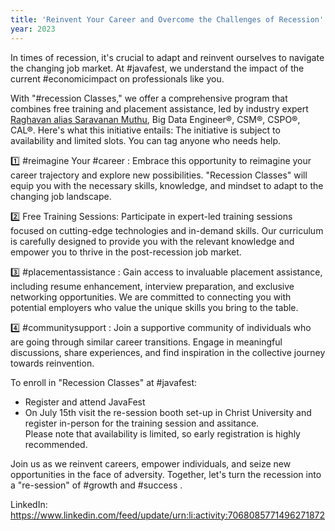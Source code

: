 ```yaml
---
title: 'Reinvent Your Career and Overcome the Challenges of Recession'
year: 2023
---
```


In times of recession, it's crucial to adapt and reinvent ourselves to navigate the changing job market. At #javafest, we understand the impact of the current #economicimpact on professionals like you.

With "#recession Classes," we offer a comprehensive program that combines free training and placement assistance, led by industry expert [Raghavan alias Saravanan Muthu](https://www.linkedin.com/in/itsraghz/), Big Data Engineer®, CSM®, CSPO®, CAL®. Here's what this initiative entails: The initiative is subject to availability and limited slots. You can tag anyone who needs help.

1️⃣ #reimagine Your #career : Embrace this opportunity to reimagine your career trajectory and explore new possibilities. "Recession Classes" will equip you with the necessary skills, knowledge, and mindset to adapt to the changing job landscape.

2️⃣ Free Training Sessions: Participate in expert-led training sessions focused on cutting-edge technologies and in-demand skills. Our curriculum is carefully designed to provide you with the relevant knowledge and empower you to thrive in the post-recession job market.

3️⃣ #placementassistance : Gain access to invaluable placement assistance, including resume enhancement, interview preparation, and exclusive networking opportunities. We are committed to connecting you with potential employers who value the unique skills you bring to the table.

4️⃣ #communitysupport : Join a supportive community of individuals who are going through similar career transitions. Engage in meaningful discussions, share experiences, and find inspiration in the collective journey towards reinvention.

To enroll in "Recession Classes" at #javafest:
- Register and attend JavaFest
- On July 15th visit the re-session booth set-up in Christ University and register in-person for the training session and assitance.  
Please note that availability is limited, so early registration is highly recommended.

Join us as we reinvent careers, empower individuals, and seize new opportunities in the face of adversity. Together, let's turn the recession into a "re-session" of #growth and #success .

LinkedIn: https://www.linkedin.com/feed/update/urn:li:activity:7068085771496271872
